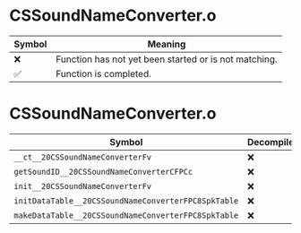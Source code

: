 # CSSoundNameConverter.o
| Symbol | Meaning 
| ------------- | ------------- 
| :x: | Function has not yet been started or is not matching. 
| :white_check_mark: | Function is completed. 


# CSSoundNameConverter.o
| Symbol | Decompiled? |
| ------------- | ------------- |
| `__ct__20CSSoundNameConverterFv` | :x: |
| `getSoundID__20CSSoundNameConverterCFPCc` | :x: |
| `init__20CSSoundNameConverterFv` | :x: |
| `initDataTable__20CSSoundNameConverterFPC8SpkTable` | :x: |
| `makeDataTable__20CSSoundNameConverterFPC8SpkTable` | :x: |
